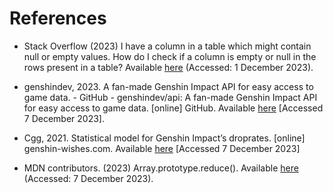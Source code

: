 # References

- Stack Overflow (2023) I have a column in a table which might contain null or empty values. How do I check if a column is empty or null in the rows present in a table? Available [here](https://stackoverflow.com/questions/8470813/how-do-i-check-if-a-column-is-empty-or-null-in-mysql) (Accessed: 1 December 2023).

- genshindev, 2023. A fan-made Genshin Impact API for easy access to game data. - GitHub - genshindev/api: A fan-made Genshin Impact API for easy access to game data. [online] GitHub. Available [here](https://github.com/genshindev/api) [Accessed 7 December 2023].

- Cgg, 2021. Statistical model for Genshin Impact’s droprates. [online] genshin-wishes.com. Available [here](https://genshin-wishes.com/blog/statistical-model-for-genshin-impacts-droprates) [Accessed 7 December 2023]

- MDN contributors. (2023) Array.prototype.reduce(). Available [here](https://developer.mozilla.org/en-US/docs/Web/JavaScript/Reference/Global_Objects/Array/Reduce) (Accessed: 7 December 2023).
